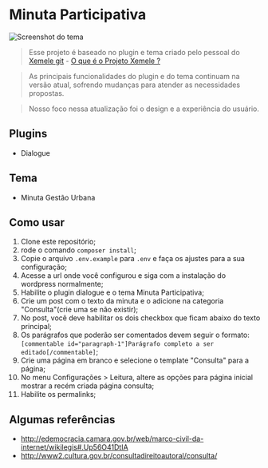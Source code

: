 # Minuta Participativa

![Screenshot do tema](https://raw.github.com/pmsp-smdu/minuta-participativa/master/wp-content/themes/minuta-gestaourbana/screenshot.png "design proposto")

>Esse projeto é baseado no plugin e tema criado pelo pessoal do [Xemele git](http://xemele.cultura.gov.br/git) - [O que é o Projeto Xemele ?](http://www2.cultura.gov.br/site/2009/01/20/xemele-2/)

>As principais funcionalidades do plugin e do tema continuam na versão atual, sofrendo mudanças para atender as necessidades propostas.

>Nosso foco nessa atualização foi o design e a experiência do usuário.

## Plugins

* Dialogue

## Tema

* Minuta Gestão Urbana

## Como usar

1. Clone este repositório;
2. rode o comando ```composer install```;
3. Copie o arquivo ```.env.example``` para ```.env``` e faça os ajustes para a sua configuração;
4. Acesse a url onde você configurou e siga com a instalação do wordpress normalmente;
5. Habilite o plugin dialogue e o tema Minuta Participativa;
6. Crie um post com o texto da minuta e o adicione na categoria "Consulta"(crie uma se não existir);
7. No post, você deve habilitar os dois checkbox que ficam abaixo do texto principal;
8. Os parágrafos que poderão ser comentados devem seguir o formato: ```[commentable id="paragraph-1"]Parágrafo completo a ser editado[/commentable]```;
7. Crie uma página em branco e selecione o template "Consulta" para a página;
8. No menu Configurações > Leitura, altere as opções para página inicial mostrar a recém criada página consulta;
9. Habilite os permalinks;

## Algumas referências

* http://edemocracia.camara.gov.br/web/marco-civil-da-internet/wikilegis#.Up56O41DtIA
* http://www2.cultura.gov.br/consultadireitoautoral/consulta/
